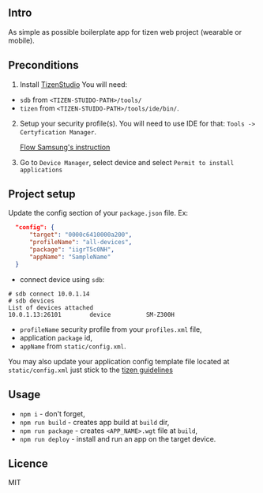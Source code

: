 ## Intro
As simple as possible boilerplate app for tizen web project (wearable or mobile).

## Preconditions 
1. Install [TizenStudio](https://developer.tizen.org/development/tizen-studio/download)
You will need: 
* `sdb` from `<TIZEN-STUIDO-PATH>/tools/`
* `tizen` from `<TIZEN-STUIDO-PATH>/tools/ide/bin/`.
2. Setup your security profile(s). 
   You will need to use IDE for that: `Tools -> Certyfication Manager`.

   [Flow Samsung's instruction](https://developer.samsung.com/z/develop/getting-certificates/create)
2. Go to `Device Manager`, select device and select `Permit to install applications`

## Project setup
Update the config section of your `package.json` file. Ex:
```json
  "config": {
      "target": "0000c6410000a200",
      "profileName": "all-devices",
      "package": "iigrT5c0NH",
      "appName": "SampleName"
  }
```
- connect device using `sdb`:
 ```shell
 # sdb connect 10.0.1.14
 # sdb devices
 List of devices attached 
 10.0.1.13:26101        device          SM-Z300H
 ```
-  `profileName` security profile from your `profiles.xml` file,
-   application `package` id,
-   `appName` from `static/config.xml`.

You may also update your application config template file located at `static/config.xml`
just stick to the [tizen guidelines](https://developer.tizen.org/development/training/web-application/application-development-process/setting-project-properties)

## Usage
- `npm i` - don't forget,
- `npm run build` - creates app build at `build` dir,
- `npm run package` - creates `<APP_NAME>.wgt` file at `build`,
- `npm run deploy` - install and run an app on the target device.

## Licence
MIT
